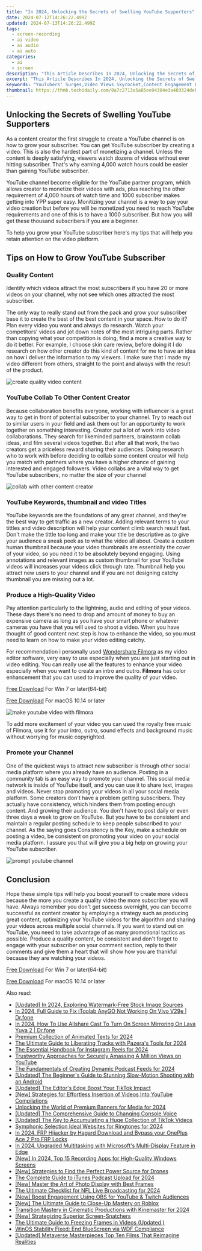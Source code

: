 ```yaml
---
title: "In 2024, Unlocking the Secrets of Swelling YouTube Supporters"
date: 2024-07-12T14:26:22.499Z
updated: 2024-07-13T14:26:22.499Z
tags: 
  - screen-recording
  - ai video
  - ai audio
  - ai auto
categories: 
  - ai
  - screen
description: "This Article Describes In 2024, Unlocking the Secrets of Swelling YouTube Supporters"
excerpt: "This Article Describes In 2024, Unlocking the Secrets of Swelling YouTube Supporters"
keywords: "YouTubers' Surges,Video Views Skyrocket,Content Engagement Boost,Subscriber Growth Trends,YouTube Fanbase Insights,Viral Content Analysis,Community Support Expansion"
thumbnail: https://thmb.techidaily.com/8a7c2713a5a85ee94384e3a403324debf1e357fa3f2637bf212870351e0edf0f.jpg
---
```


## Unlocking the Secrets of Swelling YouTube Supporters

As a content creator the first struggle to create a YouTube channel is on how to grow your subscriber. You can get YouTube subscriber by creating a video. This is also the hardest part of monetizing a channel. Unless the content is deeply satisfying, viewers watch dozens of videos without ever hitting subscriber. That's why earning 4,000 watch hours could be easier than gaining YouTube subscriber.

YouTube channel become eligible for the YouTube partner program, which allows creator to monetize their videos with ads, plus reaching the other requirement of 4,000 hours of watch time and 1000 subscriber makes getting into YPP super easy. Monitizing your channel is a way to pay your video creation but before you will be monetized you need to reach YouTube requirements and one of this is to have a 1000 subscriber. But how you will get these thousand subscribers if you are a beginner.

To help you grow your YouTube subscriber here's my tips that will help you retain attention on the video platform.

## Tips on How to Grow YouTube Subscriber

### Quality Content

Identify which videos attract the most subscribers if you have 20 or more videos on your channel, why not see which ones attracted the most subscriber.

The only way to really stand out from the pack and grow your subscriber base it to create the best of the best content in your space. How to do it? Plan every video you want and always do research. Watch your competitors' videos and jot down notes of the most intriguing parts. Rather than copying what your competition is doing, find a more a creative way to do it better. For example, I choose skin care review, before doing it I do research on how other creator do this kind of content for me to have an idea on how i deliver the information to my viewers. I make sure that i made my video different from others, straight to the point and always with the result of the product.

![create quality video content](https://images.wondershare.com/filmora/article-images/2022/07/create-quality-video-content.jpg)

### YouTube Collab To Other Content Creator

Because collaboration benefits everyone, working with influencer is a great way to get in front of potential subscriber to your channel. Try to reach out to similar users in your field and ask them out for an opportunity to work together on something interesting. Creator put a lot of work into video collaborations. They search for likeminded partners, brainstorm collab ideas, and film several videos together. But after all that work, the two creators get a priceless reward sharing their audiences. Doing research who to work with before deciding to collab some content creator will help you match with partners where you have a higher chance of gaining interested and engaged followers. Video collabs are a vital way to get YouTube subscribers, no matter the size of your channel

![collab with other content creator](https://images.wondershare.com/filmora/article-images/2022/07/collab-with-other-content-creator.jpg)

### YouTube Keywords, thumbnail and video Titles

YouTube keywords are the foundations of any great channel, and they're the best way to get traffic as a new creator. Adding relevant terms to your tittles and video description will help your content climb search result fast. Don't make the tittle too long and make your title be descriptive as to give your audience a sneak peek as to what the video all about. Create a custom human thumbnail because your video thumbnails are essentially the cover of your video, so you need it to be absolutely beyond engaging. Using annotations and relevant images as custom thumbnail for your YouTube videos will increases your videos click through rate. Thumbnail help you attract new users to your channel and if you are not designing catchy thumbnail you are missing out a lot.

### Produce a High-Quality Video

Pay attention particularly to the lightning, audio and editing of your videos. These days there's no need to drop and amount of money to buy an expensive camera as long as you have your smart phone or whatever cameras you have that you will used to shoot a video. When you have thought of good content next step is how to enhance the video, so you must need to learn on how to make your video editing catchy.

For recommendation i personally used [Wondershare Filmora](https://tools.techidaily.com/wondershare/filmora/download/) as my video editor software, very easy to use especially when you are just starting out in video editing. You can really use all the features to enhance your video especially when you want to create an intro and outro. **Filmora** has color enhancement that you can used to improve the quality of your video.

[Free Download](https://tools.techidaily.com/wondershare/filmora/download/) For Win 7 or later(64-bit)

[Free Download](https://tools.techidaily.com/wondershare/filmora/download/) For macOS 10.14 or later

![make youtube video with filmora](https://images.wondershare.com/filmora/article-images/2022/07/make-youtube-video-with-filmora.jpg)

To add more excitement of your video you can used the royalty free music of Filmora, use it for your intro, outro, sound effects and background music without worrying for music copyrighted.

### Promote your Channel

One of the quickest ways to attract new subscriber is through other social media platform where you already have an audience. Posting in a community tab is an easy way to promote your channel. This social media network is inside of YouTube itself, and you can use it to share text, images and videos. Never stop promoting your videos in all your social media platform. Some creators don't have a problem getting subscribers. They actually have consistency, which hinders them from posting enough content. And growing their audience. You don't have to post daily or even three days a week to grow on YouTube. But you have to be consistent and maintain a regular posting schedule to keep people subscribed to your channel. As the saying goes Consistency is the Key, make a schedule on posting a video, be consistent on promoting your video on your social media platform. I assure you that will give you a big help on growing your YouTube subscriber.

![prompt youtube channel](https://images.wondershare.com/filmora/article-images/2022/07/prompt-youtube-channel.jpg)

## Conclusion

Hope these simple tips will help you boost yourself to create more videos because the more you create a quality video the more subscriber you will have. Always remember you don't get success overnight, you can become successful as content creator by employing a strategy such as producing great content, optimizing your YouTube videos for the algorithm and sharing your videos across multiple social channels. If you want to stand out on YouTube, you need to take advantage of as many promotional tactics as possible. Produce a quality content, be consistent and don't forget to engage with your subscriber on your comment section, reply to their comments and give them a heart that will show how you are thankful because they are watching your videos.

[Free Download](https://tools.techidaily.com/wondershare/filmora/download/) For Win 7 or later(64-bit)

[Free Download](https://tools.techidaily.com/wondershare/filmora/download/) For macOS 10.14 or later


<ins class="adsbygoogle"
     style="display:block"
     data-ad-format="autorelaxed"
     data-ad-client="ca-pub-7571918770474297"
     data-ad-slot="1223367746"></ins>

<ins class="adsbygoogle"
     style="display:block"
     data-ad-format="autorelaxed"
     data-ad-client="ca-pub-7571918770474297"
     data-ad-slot="1223367746"></ins>



<ins class="adsbygoogle"
     style="display:block"
     data-ad-client="ca-pub-7571918770474297"
     data-ad-slot="8358498916"
     data-ad-format="auto"
     data-full-width-responsive="true"></ins>






<span class="atpl-alsoreadstyle">Also read:</span>
<div><ul>
<li><a href="https://fox-cloud.techidaily.com/updated-in-2024-exploring-watermark-free-stock-image-sources/"><u>[Updated] In 2024, Exploring Watermark-Free Stock Image Sources</u></a></li>
<li><a href="https://review-topics.techidaily.com/in-2024-full-guide-to-fix-itoolab-anygo-not-working-on-vivo-v29e-drfone-by-drfone-virtual-android/"><u>In 2024, Full Guide to Fix iToolab AnyGO Not Working On Vivo V29e | Dr.fone</u></a></li>
<li><a href="https://screen-mirror.techidaily.com/in-2024-how-to-use-allshare-cast-to-turn-on-screen-mirroring-on-lava-yuva-2-drfone-by-drfone-android/"><u>In 2024, How To Use Allshare Cast To Turn On Screen Mirroring On Lava Yuva 2 | Dr.fone</u></a></li>
<li><a href="https://some-tips.techidaily.com/premium-collection-of-animated-texts-for-2024/"><u>Premium Collection of Animated Texts for 2024</u></a></li>
<li><a href="https://some-tips.techidaily.com/the-ultimate-guide-to-liberating-tracks-with-pazeras-tools-for-2024/"><u>The Ultimate Guide to Liberating Tracks with Pazera's Tools for 2024</u></a></li>
<li><a href="https://some-tips.techidaily.com/the-essential-handbook-for-instagram-reels-for-2024/"><u>The Essential Handbook for Instagram Reels for 2024</u></a></li>
<li><a href="https://youtube-videos.techidaily.com/trustworthy-approaches-for-securely-amassing-a-million-views-on-youtube/"><u>Trustworthy Approaches for Securely Amassing A Million Views on YouTube</u></a></li>
<li><a href="https://some-tips.techidaily.com/the-fundamentals-of-creating-dynamic-podcast-feeds-for-2024/"><u>The Fundamentals of Creating Dynamic Podcast Feeds for 2024</u></a></li>
<li><a href="https://some-tips.techidaily.com/updated-the-beginners-guide-to-stunning-slow-motion-shooting-with-an-android/"><u>[Updated] The Beginner's Guide to Stunning Slow-Motion Shooting with an Android</u></a></li>
<li><a href="https://some-tips.techidaily.com/updated-the-editors-edge-boost-your-tiktok-impact/"><u>[Updated] The Editor's Edge  Boost Your TikTok Impact</u></a></li>
<li><a href="https://some-tips.techidaily.com/new-strategies-for-effortless-insertion-of-videos-into-youtube-compilations/"><u>[New] Strategies for Effortless Insertion of Videos Into YouTube Compilations</u></a></li>
<li><a href="https://some-tips.techidaily.com/unlocking-the-world-of-premium-banners-for-media-for-2024/"><u>Unlocking the World of Premium Banners for Media for 2024</u></a></li>
<li><a href="https://some-tips.techidaily.com/updated-the-comprehensive-guide-to-changing-console-voice/"><u>[Updated] The Comprehensive Guide to Changing Console Voice</u></a></li>
<li><a href="https://some-tips.techidaily.com/updated-the-key-to-accumulating-a-huge-collection-of-tiktok-videos/"><u>[Updated] The Key to Accumulating a Huge Collection of TikTok Videos</u></a></li>
<li><a href="https://some-tips.techidaily.com/symphonic-selection-ideal-websites-for-ringtones-for-2024/"><u>Symphonic Selection  Ideal Websites for Ringtones for 2024</u></a></li>
<li><a href="https://android-frp.techidaily.com/in-2024-frp-hijacker-by-hagard-download-and-bypass-your-oneplus-ace-2-pro-frp-locks-by-drfone-android/"><u>In 2024, FRP Hijacker by Hagard Download and Bypass your OnePlus Ace 2 Pro FRP Locks</u></a></li>
<li><a href="https://some-tips.techidaily.com/in-2024-upgraded-multitasking-with-microsofts-multi-display-feature-in-edge/"><u>In 2024, Upgraded Multitasking with Microsoft's Multi-Display Feature in Edge</u></a></li>
<li><a href="https://video-screen-grab.techidaily.com/new-in-2024-top-15-recording-apps-for-high-quality-windows-screens/"><u>[New] In 2024, Top 15 Recording Apps for High-Quality Windows Screens</u></a></li>
<li><a href="https://article-files.techidaily.com/new-strategies-to-find-the-perfect-power-source-for-drones/"><u>[New] Strategies to Find the Perfect Power Source for Drones</u></a></li>
<li><a href="https://some-tips.techidaily.com/the-complete-guide-to-itunes-podcast-upload-for-2024/"><u>The Complete Guide to iTunes Podcast Upload for 2024</u></a></li>
<li><a href="https://some-tips.techidaily.com/new-master-the-art-of-photo-display-with-best-frames/"><u>[New] Master the Art of Photo Display with Best Frames</u></a></li>
<li><a href="https://some-tips.techidaily.com/the-ultimate-checklist-for-nfl-live-broadcasting-for-2024/"><u>The Ultimate Checklist for NFL Live Broadcasting for 2024</u></a></li>
<li><a href="https://screen-activity-recording.techidaily.com/new-boost-engagement-using-obs-for-youtube-and-twitch-audiences/"><u>[New] Boost Engagement Using OBS for YouTube & Twitch Audiences</u></a></li>
<li><a href="https://some-tips.techidaily.com/new-the-ultimate-guide-to-close-up-mastery-on-roblox/"><u>[New] The Ultimate Guide to Close-Up Mastery on Roblox</u></a></li>
<li><a href="https://some-tips.techidaily.com/transition-mastery-in-cinematic-productions-with-kinemaster-for-2024/"><u>Transition Mastery in Cinematic Productions with Kinemaster for 2024</u></a></li>
<li><a href="https://some-tips.techidaily.com/new-strategizing-superior-screen-snatchers/"><u>[New] Strategizing Superior Screen-Snatchers</u></a></li>
<li><a href="https://ai-vdieo-software.techidaily.com/the-ultimate-guide-to-freezing-frames-in-videos-updated/"><u>The Ultimate Guide to Freezing Frames in Videos (Updated )</u></a></li>
<li><a href="https://graphic-issues.techidaily.com/winos-stability-fixed-end-bluescreen-via-wdf-compliance/"><u>WinOS Stability Fixed: End BlueScreen via WDF Compliance</u></a></li>
<li><a href="https://some-tips.techidaily.com/updated-metaverse-masterpieces-top-ten-films-that-reimagine-realities/"><u>[Updated] Metaverse Masterpieces  Top Ten Films That Reimagine Realities</u></a></li>
</ul></div>
